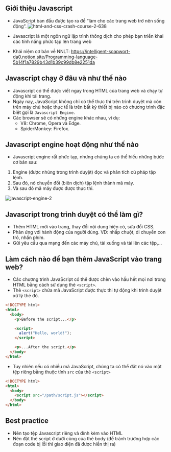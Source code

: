 ## Giới thiệu Javascript

- JavaScript ban đầu được tạo ra để “làm cho các trang web trở nên sống động”.
  ![html-and-css-crash-course-2-638](https://github.com/danndz/bc52-javascript/assets/45675930/9da94c0a-4642-4bee-89a0-ba9277b9aad7)

- Javascript là một ngôn ngữ lập trình thông dịch cho phép bạn triển khai các tính năng phức tạp lên trang web
- Khái niệm cơ bản về NNLT: https://intelligent-soapwort-da0.notion.site/Programming-language-5b14f1a7829b43d1b39c99db8e2251da

## Javascript chạy ở đâu và như thế nào

- Javascript có thể được viết ngay trong HTML của trang web và chạy tự động khi tải trang.
- Ngày nay, JavaScript không chỉ có thể thực thi trên trình duyệt mà còn trên máy chủ hoặc thực tế là trên bất kỳ thiết bị nào có chương trình đặc biệt gọi là `Javascript Engine`.
- Các browser sẽ có những engine khác nhau, ví dụ:
  - V8: Chrome, Opera và Edge.
  - SpiderMonkey: Firefox.

## Javascript engine hoạt động như thế nào

- Javascript engine rất phức tạp, nhưng chúng ta có thể hiểu những bước cơ bản sau:

1. Engine (được nhúng trong trình duyệt) đọc và phân tích cú pháp tập lệnh.
2. Sau đó, nó chuyển đổi (biên dịch) tập lệnh thành mã máy.
3. Và sau đó mã máy được được thực thi.

![javascript-engine-2](https://github.com/danndz/bc52-javascript/assets/45675930/81238ba0-b6be-4461-a690-dbcdd8adbd81)

## Javascript trong trình duyệt có thể làm gì?

- Thêm HTML mới vào trang, thay đổi nội dung hiện có, sửa đổi CSS.
- Phản ứng với hành động của người dùng. VD: nhấp chuột, di chuyển con trỏ, nhấn phím.
- Gửi yêu cầu qua mạng đến các máy chủ, tải xuống và tải lên các tệp,...

## Làm cách nào để bạn thêm JavaScript vào trang web?

- Các chương trình JavaScript có thể được chèn vào hầu hết mọi nơi trong HTML bằng cách sử dụng thẻ `<script>`.
- Thẻ `<script>` chứa mã JavaScript được thực thi tự động khi trình duyệt xử lý thẻ đó.

```html
<!DOCTYPE html>
<html>
  <body>
    <p>Before the script...</p>

    <script>
      alert("Hello, world!");
    </script>

    <p>...After the script.</p>
  </body>
</html>
```

- Tuy nhiên nếu có nhiều mã JavaScript, chúng ta có thể đặt nó vào một tệp riêng bằng thuộc tính `src` của thẻ `<script>`

```html
<!DOCTYPE html>
<html>
  <body>
    <script src="/path/script.js"></script>
  </body>
</html>
```

## Best practice

- Nên tạo tệp Javascript riêng và đính kèm vào HTML
- Nên đặt thẻ script ở dưới cùng của thẻ body (để tránh trường hợp các đoạn code bị lỗi thì giao diện đã được hiển thị ra)
